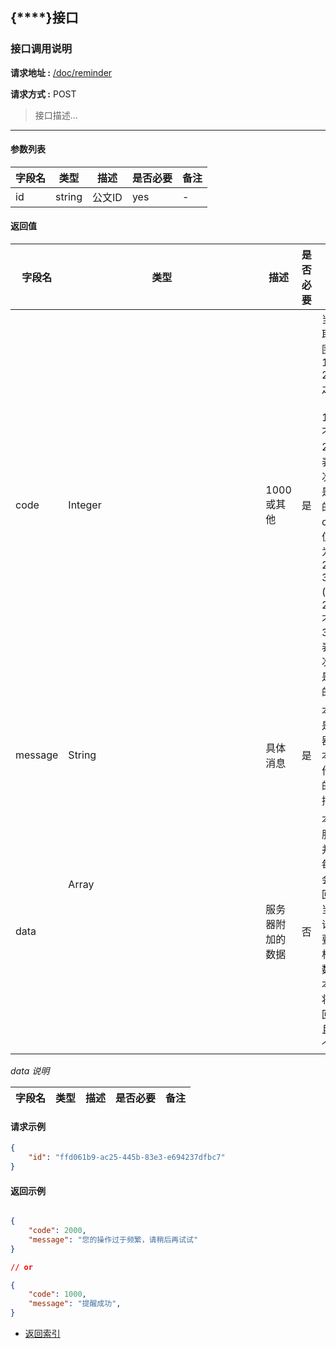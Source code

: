 ## {****}接口

### 接口调用说明

__请求地址 :__ [/doc/reminder](#)

__请求方式 :__ POST

> 接口描述...

--------------------------------------

#### 参数列表

|字段名|类型|描述|是否必要|备注|
|-|-|-|-|-|
|id|string|公文ID|yes|-|


#### 返回值

|字段名|类型|描述|是否必要|备注|
|-|-|-|-|-|
|code|Integer|1000 或其他|是|当code取值范围为 1000 - 2000 之间时（包含1000, 不包含2000）表示此次操作是成功的。当code取值范围为 2000 - 3000 (包含2000, 不包含3000)表示此次操作是失败的|
|message|String|具体消息|是|本字段是服务器对于本次操作结果的消息描述|
|data|Array<Object>|服务器附加的数据|否|本字段服务器并不是每次都会返回，大当每次请求需要返回相应的数据时本字段将会返回，并且是一个数组|

_data 说明_

|字段名|类型|描述|是否必要|备注|
|-|-|-|-|-|


#### 请求示例

```json
{
	"id": "ffd061b9-ac25-445b-83e3-e694237dfbc7"
}
```

#### 返回示例

```json

{
    "code": 2000,
    "message": "您的操作过于频繁，请稍后再试试"
}

// or 

{
    "code": 1000,
    "message": "提醒成功",
}
```

* [返回索引](../readme.md)
